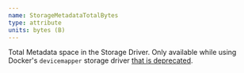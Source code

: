 ```yaml
---
name: StorageMetadataTotalBytes
type: attribute
units: bytes (B)
---
```


Total Metadata space in the Storage Driver. Only available while using Docker's `devicemapper` storage driver [that is deprecated](https://docs.docker.com/storage/storagedriver/select-storage-driver/#supported-storage-drivers-per-linux-distribution).